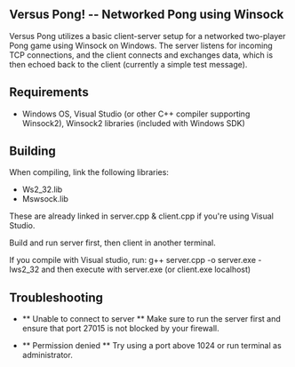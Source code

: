 ## Versus Pong! -- Networked Pong using Winsock

Versus Pong utilizes a basic client-server setup for a networked two-player Pong game using Winsock on Windows. The server listens for incoming TCP connections, and the client connects and exchanges data, which is then echoed back to the client (currently a simple test message).

## Requirements

- Windows OS, Visual Studio (or other C++ compiler supporting Winsock2), Winsock2 libraries (included with Windows SDK)

## Building

When compiling, link the following libraries:
- Ws2_32.lib
- Mswsock.lib

These are already linked in server.cpp & client.cpp if you're using Visual Studio.

Build and run server first, then client in another terminal.

If you compile with Visual studio, run:
g++ server.cpp -o server.exe -lws2_32
and then execute with server.exe (or client.exe localhost)

## Troubleshooting

- ** Unable to connect to server **
    Make sure to run the server first and ensure that port 27015 is not blocked by your firewall.

- ** Permission denied **
    Try using a port above 1024 or run terminal as administrator. 